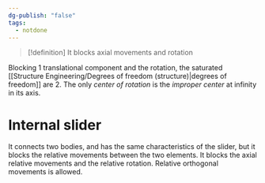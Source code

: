 ```yaml
---
dg-publish: "false"
tags:
  - notdone
---
```

>[!definition]
>It blocks axial movements and rotation 

Blocking 1 translational component and the rotation, the saturated [[Structure Engineering/Degrees of freedom (structure)|degrees of freedom]] are 2.
The only *center of rotation* is the *improper center* at infinity in its axis.
# Internal slider
It connects two bodies, and has the same characteristics of the slider, but it blocks the relative movements between the two elements.
It blocks the axial relative movements and the relative rotation. Relative orthogonal movements is allowed.